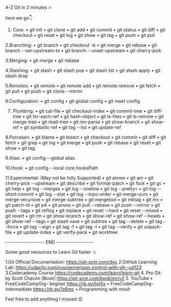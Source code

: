 A-Z Git in 2 minutes 🔥

here we go👇

1. Core:
•  git init
•  git clone
•  git add
•  git commit
•  git status
•  git diff
•  git checkout
•  git reset
•  git log
•  git show
•  git tag
•  git push
•  git pull

2.Branching:
•  git branch
•  git checkout -b
•  git merge
•  git rebase
•  git branch --set-upstream-to
•  git branch --unset-upstream
•  git cherry-pick

3.Merging:
•  git merge
•  git rebase

4.Stashing:
•  git stash
•  git stash pop
•  git stash list
•  git stash apply
•  git stash drop

5.Remotes:
•  git remote
•  git remote add
•  git remote remove
•  git fetch
•  git pull
•  git push
•  git clone --mirror

6.Configuration:
•  git config
•  git global config
•  git reset config

7. Plumbing:
•  git cat-file
•  git checkout-index
•  git commit-tree
•  git diff-tree
•  git for-each-ref
•  git hash-object
•  git ls-files
•  git ls-remote
•  git merge-tree
•  git read-tree
•  git rev-parse
•  git show-branch
•  git show-ref
•  git symbolic-ref
•  git tag --list
•  git update-ref

8.Porcelain:
•  git blame
•  git bisect
•  git checkout
•  git commit
•  git diff
•  git fetch
•  git grep
•  git log
•  git merge
•  git push
•  git rebase
•  git reset
•  git show
•  git tag

9.Alias:
•  git config --global alias.<alias> <command>

10.Hook:
•  git config --local core.hooksPath <path>

11.Experimental: (May not be fully Supported)
•  git annex
•  git am
•  git cherry-pick --upstream
•  git describe
•  git format-patch
•  git fsck
•  git gc
•  git help
•  git log --merges
•  git log --oneline
•  git log --pretty=
•  git log --short-commit
•  git log --stat
•  git log --topo-order
•  git merge-ours
•  git merge-recursive
•  git merge-subtree
•  git mergetool
•  git mktag
•  git mv
•  git patch-id
•  git p4
•  git prune
•  git pull --rebase
•  git push --mirror
•  git push --tags
•  git reflog
•  git replace
•  git reset --hard
•  git reset --mixed
•  git revert
•  git rm
•  git show-branch
•  git show-ref
•  git show-ref --heads
•  git show-ref --tags
•  git stash save
•  git subtree
•  git tag --delete
•  git tag --force
•  git tag --sign
•  git tag -f
•  git tag -l
•  git tag --verify
•  git unpack-file
•  git update-index
•  git verify-pack
•  git worktree

------------------- END ------------------

Some good resources to Learn Git faster ☺️

1.Git Official Documentation:
   https://git-scm.com/doc
2.GitHub Learning Lab:
https://udacity.com/course/version-control-with-git--ud123
3.Codecademy Course
   https://codecademy.com/learn/learn-git
4. Pro Git: by Scott Chacon [Book]
   https://git-scm.com/book/en/v2
5. YouTube
• FreeCodeCampOrg- beginer
  https://rb.gy/ljxt5s
• FreeCodeCampOrg- Intermediate
  https://rb.gy/1x6mc
• Programming with mosh

Feel free to add anything I missed 😊
